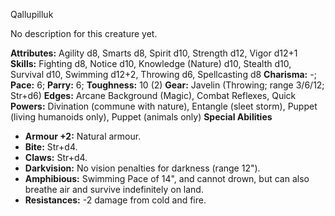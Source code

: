 Qallupilluk

No description for this creature yet.

**Attributes:** Agility d8, Smarts d8, Spirit d10, Strength d12, Vigor
d12+1
**Skills:** Fighting d8, Notice d10, Knowledge (Nature) d10, Stealth
d10, Survival d10, Swimming d12+2, Throwing d6, Spellcasting d8
**Charisma:** -; **Pace:** 6; **Parry:** 6; **Toughness:** 10 (2)
**Gear:** Javelin (Throwing; range 3/6/12; Str+d6)
**Edges:** Arcane Background (Magic), Combat Reflexes, Quick
**Powers:** Divination (commune with nature), Entangle (sleet storm),
Puppet (living humanoids only), Puppet (animals only)
**Special Abilities**
- **Armour +2:** Natural armour.
- **Bite:** Str+d4.
- **Claws:** Str+d4.
- **Darkvision:** No vision penalties for darkness (range 12").
- **Amphibious:** Swimming Pace of 14", and cannot drown, but can also
breathe air and survive indefinitely on land.
- **Resistances:** -2 damage from cold and fire.

